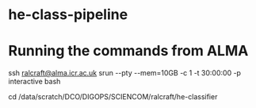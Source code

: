 # he-class-pipeline

# Running the commands from ALMA
ssh ralcraft@alma.icr.ac.uk
srun --pty --mem=10GB -c 1 -t 30:00:00 -p interactive bash

cd /data/scratch/DCO/DIGOPS/SCIENCOM/ralcraft/he-classifier